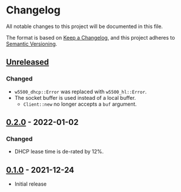 # Changelog
All notable changes to this project will be documented in this file.

The format is based on [Keep a Changelog](https://keepachangelog.com/en/1.0.0/),
and this project adheres to [Semantic Versioning](https://semver.org/spec/v2.0.0.html).

## [Unreleased]
### Changed
- `w5500_dhcp::Error` was replaced with `w5500_hl::Error`.
- The socket buffer is used instead of a local buffer.
  - `Client::new` no longer accepts a `buf` argument.

## [0.2.0] - 2022-01-02
### Changed
- DHCP lease time is de-rated by 12%.

## [0.1.0] - 2021-12-24
- Initial release

[Unreleased]: https://github.com/newAM/w5500-rs/compare/dhcp%2Fv0.2.0...HEAD
[0.2.0]: https://github.com/newAM/w5500-rs/compare/dhcp%2Fv0.1.0...dhcp%2Fv0.2.0
[0.1.0]: https://github.com/newAM/w5500-rs/releases/tag/dhcp%2Fv0.1.0

